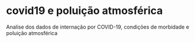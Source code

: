 # covid19 e poluição atmosférica
Analise dos dados de internação por COVID-19, condições de morbidade e poluição atmosférica

